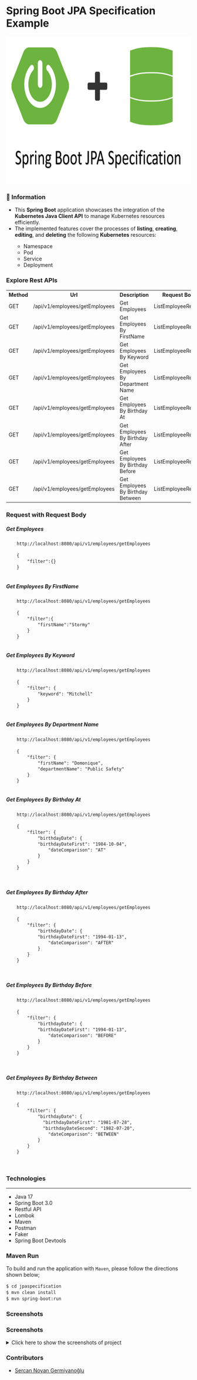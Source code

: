 # Spring Boot JPA Specification Example

<p align="center">
    <img src="screenshots/jpa_specification_main_image.png" alt="Main Information" width="700" height="400">
</p>

### 📖 Information

<ul style="list-style-type:disc">
  <li>This <b>Spring Boot</b> application showcases the integration of the <b>Kubernetes Java Client API</b> to manage Kubernetes resources efficiently.</li> 
  <li>The implemented features cover the processes of <b>listing</b>, <b>creating</b>, <b>editing</b>, and <b>deleting</b> the following <b>Kubernetes</b> resources:</li>
  <ul>
    <li>Namespace</li>
    <li>Pod</li>
    <li>Service</li>
    <li>Deployment</li>
  </ul>
</ul>

### Explore Rest APIs

<table style="width:100%">
  <tr>
      <th>Method</th>
      <th>Url</th>
      <th>Description</th>
      <th>Request Body</th>
      <td></td>
  </tr>
  <tr>
      <td>GET</td>
      <td>/api/v1/employees/getEmployees</td>
      <td>Get Employees</td>
      <td>ListEmployeeRequest</td>
      <td><a href="README.md#getAllEmployees">Info</a></td>
  <tr>
  <tr>
      <td>GET</td>
      <td>/api/v1/employees/getEmployees</td>
      <td>Get Employees By FirstName</td>
      <td>ListEmployeeRequest</td>
      <td><a href="README.md#getEmployeesByFirstName">Info</a></td>
  <tr>
  <tr>
      <td>GET</td>
      <td>/api/v1/employees/getEmployees</td>
      <td>Get Employees By Keyword</td>
      <td>ListEmployeeRequest</td>
      <td><a href="README.md#getEmployeesByKeyword">Info</a></td>
  <tr>
  <tr>
      <td>GET</td>
      <td>/api/v1/employees/getEmployees</td>
      <td>Get Employees By Department Name</td>
      <td>ListEmployeeRequest</td>
      <td><a href="README.md#getEmployeesByDepartmentName">Info</a></td>
  <tr>
  <tr>
      <td>GET</td>
      <td>/api/v1/employees/getEmployees</td>
      <td>Get Employees By Birthday At</td>
      <td>ListEmployeeRequest</td>
      <td><a href="README.md#getEmployeesByBirthdayAt">Info</a></td>
  <tr>
  <tr>
      <td>GET</td>
      <td>/api/v1/employees/getEmployees</td>
      <td>Get Employees By Birthday After</td>
      <td>ListEmployeeRequest</td>
      <td><a href="README.md#getEmployeesByBirthdayAfter">Info</a></td>
  <tr>
  <tr>
      <td>GET</td>
      <td>/api/v1/employees/getEmployees</td>
      <td>Get Employees By Birthday Before</td>
      <td>ListEmployeeRequest</td>
      <td><a href="README.md#getEmployeesByBirthdayBefore">Info</a></td>
  <tr>
  <tr>
      <td>GET</td>
      <td>/api/v1/employees/getEmployees</td>
      <td>Get Employees By Birthday Between</td>
      <td>ListEmployeeRequest</td>
      <td><a href="README.md#getEmployeesByBirthdayBetween">Info</a></td>
  <tr>
</table>

### Request with Request Body

##### <a id="getAllEmployees"> Get Employees
```
    http://localhost:8080/api/v1/employees/getEmployees
    
    {
        "filter":{}
    }
    
```

##### <a id="getEmployeesByFirstName"> Get Employees By FirstName
```
    http://localhost:8080/api/v1/employees/getEmployees
    
    {
        "filter":{
            "firstName":"Stormy"
        }
    }
    
```

##### <a id="getEmployeesByKeyword"> Get Employees By Keyword
```
    http://localhost:8080/api/v1/employees/getEmployees
    
    {
        "filter": {
            "keyword": "Mitchell"
        }
    }
    
```

##### <a id="getEmployeesByDepartmentName"> Get Employees By Department Name
```
    http://localhost:8080/api/v1/employees/getEmployees
    
    {
        "filter": {
            "firstName": "Domonique",
            "departmentName": "Public Safety"
        }
    }
    
```

##### <a id="getEmployeesByBirthdayAt"> Get Employees By Birthday At
```
    http://localhost:8080/api/v1/employees/getEmployees
    
    {
        "filter": {
            "birthdayDate": {
            "birthdayDateFirst": "1984-10-04",
                "dateComparison": "AT"
            }
        }
    }

    
```

##### <a id="getEmployeesByBirthdayAfter"> Get Employees By Birthday After
```
    http://localhost:8080/api/v1/employees/getEmployees
    
    {
        "filter": {
            "birthdayDate": {
            "birthdayDateFirst": "1994-01-13",
                "dateComparison": "AFTER"
            }
        }
    }

    
```

##### <a id="getEmployeesByBirthdayBefore"> Get Employees By Birthday Before
```
    http://localhost:8080/api/v1/employees/getEmployees
    
    {
        "filter": {
            "birthdayDate": {
            "birthdayDateFirst": "1994-01-13",
                "dateComparison": "BEFORE"
            }
        }
    }

    
```

##### <a id="getEmployeesByBirthdayBetween"> Get Employees By Birthday Between
```
    http://localhost:8080/api/v1/employees/getEmployees
    
    {
        "filter": {
            "birthdayDate": {
              "birthdayDateFirst": "1981-07-28",
              "birthdayDateSecond": "1982-07-20",
                "dateComparison": "BETWEEN"
            }
        }
    }

    
```




### Technologies

---
- Java 17
- Spring Boot 3.0
- Restful API
- Lombok
- Maven
- Postman
- Faker
- Spring Boot Devtools

### Maven Run
To build and run the application with `Maven`, please follow the directions shown below;

```sh
$ cd jpaspecification
$ mvn clean install
$ mvn spring-boot:run
```

### Screenshots

### Screenshots

<details>
<summary>Click here to show the screenshots of project</summary>
    <p> Figure 1 </p>
    <img src ="screenshots/1.png">
    <p> Figure 2 </p>
    <img src ="screenshots/2.png">
    <p> Figure 3 </p>
    <img src ="screenshots/3.png">
    <p> Figure 4 </p>
    <img src ="screenshots/4.png">
    <p> Figure 5 </p>
    <img src ="screenshots/5.png">
    <p> Figure 6 </p>
    <img src ="screenshots/6.png">
    <p> Figure 7 </p>
    <img src ="screenshots/7.png">
    <p> Figure 8 </p>
    <img src ="screenshots/8.png">
</details>

### Contributors

- [Sercan Noyan Germiyanoğlu](https://github.com/Rapter1990)